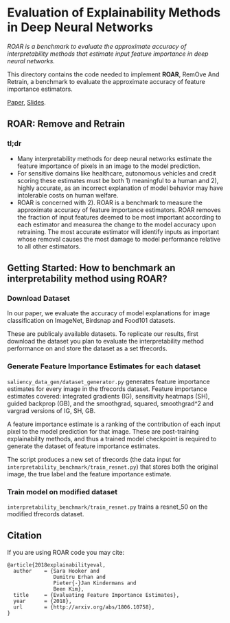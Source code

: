 # Evaluation of Explainability Methods in Deep Neural Networks

*ROAR is a benchmark to evaluate the approximate accuracy of interpretability
methods that estimate input feature importance in deep neural networks.*

This directory contains the code needed to implement **ROAR**, RemOve And
Retrain, a benchmark to evaluate the approximate accuracy of feature importance
estimators.

[Paper](https://arxiv.org/abs/1806.10758), [Slides](https://drive.google.com/file/d/1zEgjJBkcsPM3J6IkAYGfoEZTsfmk5Csz/view).

## ROAR: Remove and Retrain

### tl;dr

- Many interpretability methods for deep neural networks estimate the feature importance of pixels in an image to the model prediction.
- For sensitive domains like healthcare, autonomous vehicles and credit scoring these estimates must be both 1) meaningful to a human and 2), highly accurate, as an incorrect explanation of model behavior may have intolerable costs on human welfare.
-   ROAR is concerned with 2). ROAR is a benchmark to measure the approximate accuracy of feature importance estimators.
    ROAR removes the fraction of input features deemed to be most important
    according to each estimator and measurea the change to the model accuracy
    upon retraining. The
    most accurate estimator will identify inputs as important whose removal
    causes the most damage to model performance relative to all other
    estimators.

## Getting Started: How to benchmark an interpretability method using ROAR?

### Download Dataset

In our paper, we evaluate the accuracy of model explanations for image classification on ImageNet, Birdsnap and Food101 datasets.

These are publicaly available datasets. To replicate our results, first download the dataset you plan to evaluate the interpretability method performance on and store the dataset as a set tfrecords.

### Generate Feature Importance Estimates for each dataset

```saliency_data_gen/dataset_generator.py``` generates feature importance estimates for every image in the tfrecords dataset. Feature importance estimates covered: integrated gradients (IG), sensitivity heatmaps (SH), guided backprop (GB), and the smoothgrad, squared, smoothgrad^2 and vargrad versions of IG, SH, GB.

A feature importance estimate is a ranking of the contribution of each input pixel to the model prediction for that image. These are post-training explainability methods, and thus a trained model checkpoint is required to generate the dataset of feature importance estimates.

The script produces a new set of tfrecords (the data input for ```interpretability_benchmark/train_resnet.py```) that stores both the original image, the true label and the feature importance estimate.

### Train model on modified dataset

```interpretability_benchmark/train_resnet.py``` trains a resnet_50 on the modified tfrecords dataset.

## Citation
If you are using ROAR code you may cite:
```
@article{2018explainabilityeval,
  author    = {Sara Hooker and
               Dumitru Erhan and
               Pieter{-}Jan Kindermans and
               Been Kim},
  title     = {Evaluating Feature Importance Estimates},
  year      = {2018},
  url       = {http://arxiv.org/abs/1806.10758},
}
```




